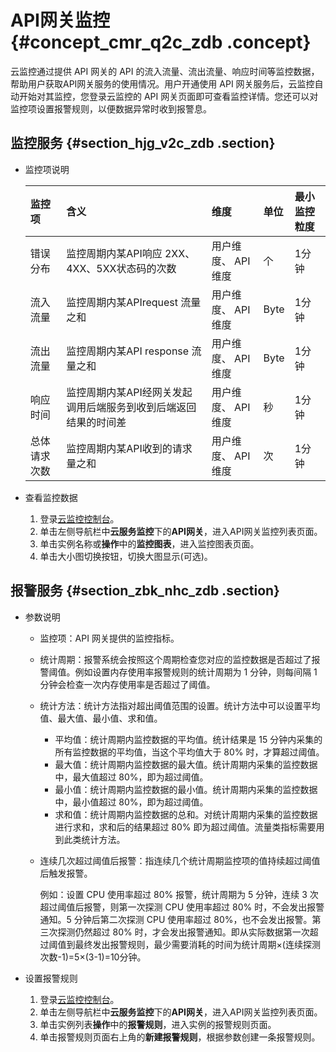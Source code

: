 # API网关监控 {#concept_cmr_q2c_zdb .concept}

云监控通过提供 API 网关的 API 的流入流量、流出流量、响应时间等监控数据，帮助用户获取API网关服务的使用情况。用户开通使用 API 网关服务后，云监控自动开始对其监控，您登录云监控的 API 网关页面即可查看监控详情。您还可以对监控项设置报警规则，以便数据异常时收到报警息。

## 监控服务 {#section_hjg_v2c_zdb .section}

-   监控项说明

    |监控项|含义|维度|单位|最小监控粒度|
    |:--|:-|:-|:-|:-----|
    |错误分布|监控周期内某API响应 2XX、4XX、5XX状态码的次数|用户维度、 API维度|个|1分钟|
    |流入流量|监控周期内某APIrequest 流量之和|用户维度、 API维度|Byte|1分钟|
    |流出流量|监控周期内某API response 流量之和|用户维度、 API维度|Byte|1分钟|
    |响应时间|监控周期内某API经网关发起调用后端服务到收到后端返回结果的时间差|用户维度、 API维度|秒|1分钟|
    |总体请求次数|监控周期内某API收到的请求量之和|用户维度、 API维度|次|1分钟|


-   查看监控数据
    1.  登录[云监控控制台](https://cloudmonitor.console.aliyun.com)。
    2.  单击左侧导航栏中**云服务监控**下的**API网关**，进入API网关监控列表页面。
    3.  单击实例名称或**操作**中的**监控图表**，进入监控图表页面。
    4.  单击大小图切换按钮，切换大图显示\(可选\)。

## 报警服务 {#section_zbk_nhc_zdb .section}

-   参数说明
    -   监控项：API 网关提供的监控指标。
    -   统计周期：报警系统会按照这个周期检查您对应的监控数据是否超过了报警阈值。例如设置内存使用率报警规则的统计周期为 1 分钟，则每间隔 1 分钟会检查一次内存使用率是否超过了阈值。
    -   统计方法：统计方法指对超出阈值范围的设置。统计方法中可以设置平均值、最大值、最小值、求和值。
        -   平均值：统计周期内监控数据的平均值。统计结果是 15 分钟内采集的所有监控数据的平均值，当这个平均值大于 80% 时，才算超过阈值。
        -   最大值：统计周期内监控数据的最大值。统计周期内采集的监控数据中，最大值超过 80%，即为超过阈值。
        -   最小值：统计周期内监控数据的最小值。统计周期内采集的监控数据中，最小值超过 80%，即为超过阈值。
        -   求和值：统计周期内监控数据的总和。对统计周期内采集的监控数据进行求和，求和后的结果超过 80% 即为超过阈值。流量类指标需要用到此类统计方法。
    -   连续几次超过阈值后报警：指连续几个统计周期监控项的值持续超过阈值后触发报警。

        例如：设置 CPU 使用率超过 80% 报警，统计周期为 5 分钟，连续 3 次超过阈值后报警，则第一次探测 CPU 使用率超过 80% 时，不会发出报警通知。5 分钟后第二次探测 CPU 使用率超过 80%，也不会发出报警。第三次探测仍然超过 80% 时，才会发出报警通知。即从实际数据第一次超过阈值到最终发出报警规则，最少需要消耗的时间为统计周期×\(连续探测次数-1\)=5×\(3-1\)=10分钟。


-   设置报警规则
    1.  登录[云监控控制台](https://cloudmonitor.console.aliyun.com)。
    2.  单击左侧导航栏中**云服务监控**下的**API网关**，进入API网关监控列表页面。
    3.  单击实例列表**操作**中的**报警规则**，进入实例的报警规则页面。
    4.  单击报警规则页面右上角的**新建报警规则**，根据参数创建一条报警规则。

